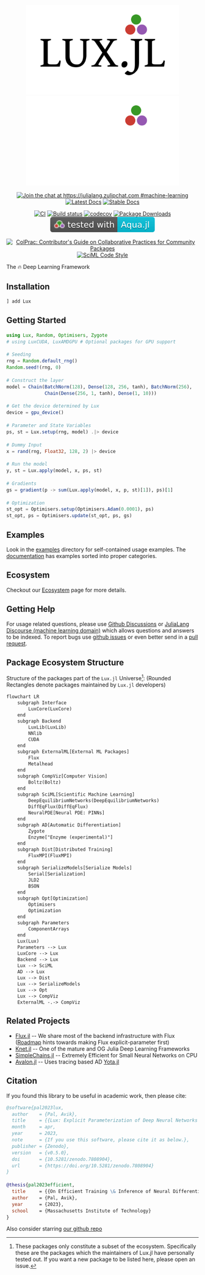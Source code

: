 <p align="center">
    <img width="400px" src="assets/lux-logo.svg#gh-light-mode-only"/>
    <img width="400px" src="assets/lux-logo-dark.svg#gh-dark-mode-only"/>
</p>

<div align="center">

[![Join the chat at https://julialang.zulipchat.com #machine-learning](https://img.shields.io/static/v1?label=Zulip&message=chat&color=9558b2&labelColor=389826)](https://julialang.zulipchat.com/#narrow/stream/machine-learning)
[![Latest Docs](https://img.shields.io/badge/docs-latest-blue.svg)](http://lux.csail.mit.edu/dev/api/)
[![Stable Docs](https://img.shields.io/badge/docs-stable-blue.svg)](http://lux.csail.mit.edu/stable/api/)

[![CI](https://github.com/avik-pal/Lux.jl/actions/workflows/CI.yml/badge.svg)](https://github.com/avik-pal/Lux.jl/actions/workflows/CI.yml)
[![Build status](https://img.shields.io/buildkite/ba1f9622add5978c2d7b194563fd9327113c9c21e5734be20e/main.svg?label=gpu)](https://buildkite.com/julialang/lux-dot-jl)
[![codecov](https://codecov.io/gh/LuxDL/Lux.jl/branch/main/graph/badge.svg?token=IMqBM1e3hz)](https://codecov.io/gh/LuxDL/Lux.jl)
[![Package Downloads](https://shields.io/endpoint?url=https://pkgs.genieframework.com/api/v1/badge/Lux)](https://pkgs.genieframework.com?packages=Lux)
[![Aqua QA](https://raw.githubusercontent.com/JuliaTesting/Aqua.jl/master/badge.svg)](https://github.com/JuliaTesting/Aqua.jl)

[![ColPrac: Contributor's Guide on Collaborative Practices for Community Packages](https://img.shields.io/badge/ColPrac-Contributor's%20Guide-blueviolet)](https://github.com/SciML/ColPrac)
[![SciML Code Style](https://img.shields.io/static/v1?label=code%20style&message=SciML&color=9558b2&labelColor=389826)](https://github.com/SciML/SciMLStyle)

</div>

The 🔥 Deep Learning Framework

## Installation

```julia
] add Lux
```

## Getting Started

```julia
using Lux, Random, Optimisers, Zygote
# using LuxCUDA, LuxAMDGPU # Optional packages for GPU support

# Seeding
rng = Random.default_rng()
Random.seed!(rng, 0)

# Construct the layer
model = Chain(BatchNorm(128), Dense(128, 256, tanh), BatchNorm(256),
              Chain(Dense(256, 1, tanh), Dense(1, 10)))

# Get the device determined by Lux
device = gpu_device()

# Parameter and State Variables
ps, st = Lux.setup(rng, model) .|> device

# Dummy Input
x = rand(rng, Float32, 128, 2) |> device

# Run the model
y, st = Lux.apply(model, x, ps, st)

# Gradients
gs = gradient(p -> sum(Lux.apply(model, x, p, st)[1]), ps)[1]

# Optimization
st_opt = Optimisers.setup(Optimisers.Adam(0.0001), ps)
st_opt, ps = Optimisers.update(st_opt, ps, gs)
```

## Examples

Look in the [examples](/examples/) directory for self-contained usage examples. The [documentation](https://lux.csail.mit.edu/dev) has examples sorted into proper categories.

## Ecosystem

Checkout our [Ecosystem](http://lux.csail.mit.edu/dev/ecosystem/) page for more details. 

## Getting Help

For usage related questions, please use [Github Discussions](https://github.com/avik-pal/Lux.jl/discussions) or [JuliaLang Discourse (machine learning domain)](https://discourse.julialang.org/c/domain/ml/) which allows questions and answers to be indexed. To report bugs use [github issues](https://github.com/avik-pal/Lux.jl/issues) or even better send in a [pull request](https://github.com/avik-pal/Lux.jl/pulls).


## Package Ecosystem Structure

Structure of the packages part of the `Lux.jl` Universe[^1]: (Rounded Rectangles denote packages maintained by `Lux.jl` developers)

[^1]: These packages only constitute a subset of the ecosystem. Specifically these are the packages which the maintainers of Lux.jl have personally tested out. If you want a new package to be listed here, please open an issue.

```mermaid
flowchart LR
    subgraph Interface
        LuxCore(LuxCore)
    end
    subgraph Backend
        LuxLib(LuxLib)
        NNlib
        CUDA
    end
    subgraph ExternalML[External ML Packages]
        Flux
        Metalhead
    end
    subgraph CompViz[Computer Vision]
        Boltz(Boltz)
    end
    subgraph SciML[Scientific Machine Learning]
        DeepEquilibriumNetworks(DeepEquilibriumNetworks)
        DiffEqFlux(DiffEqFlux)
        NeuralPDE[Neural PDE: PINNs]
    end
    subgraph AD[Automatic Differentiation]
        Zygote
        Enzyme["Enzyme (experimental)"]
    end
    subgraph Dist[Distributed Training]
        FluxMPI(FluxMPI)
    end
    subgraph SerializeModels[Serialize Models]
        Serial[Serialization]
        JLD2
        BSON
    end
    subgraph Opt[Optimization]
        Optimisers
        Optimization
    end
    subgraph Parameters
        ComponentArrays
    end
    Lux(Lux)
    Parameters --> Lux
    LuxCore --> Lux
    Backend --> Lux
    Lux --> SciML
    AD --> Lux
    Lux --> Dist
    Lux --> SerializeModels
    Lux --> Opt
    Lux --> CompViz
    ExternalML -.-> CompViz
```

## Related Projects

* [Flux.jl](https://github.com/FluxML/Flux.jl) -- We share most of the backend infrastructure with Flux ([Roadmap](https://github.com/FluxML/Flux.jl/issues/1829) hints towards making Flux explicit-parameter first)
* [Knet.jl](https://github.com/denizyuret/Knet.jl) -- One of the mature and OG Julia Deep Learning Frameworks
* [SimpleChains.jl](https://github.com/PumasAI/SimpleChains.jl) -- Extremely Efficient for Small Neural Networks on CPU
* [Avalon.jl](https://github.com/dfdx/Avalon.jl) -- Uses tracing based AD [Yota.jl](https://github.com/dfdx/Yota.jl)

## Citation

If you found this library to be useful in academic work, then please cite:

```bibtex
@software{pal2023lux,
  author    = {Pal, Avik},
  title     = {{Lux: Explicit Parameterization of Deep Neural Networks in Julia}},
  month     = apr,
  year      = 2023,
  note      = {If you use this software, please cite it as below.},
  publisher = {Zenodo},
  version   = {v0.5.0},
  doi       = {10.5281/zenodo.7808904},
  url       = {https://doi.org/10.5281/zenodo.7808904}
}

@thesis{pal2023efficient,
  title     = {{On Efficient Training \& Inference of Neural Differential Equations}},
  author    = {Pal, Avik},
  year      = {2023},
  school    = {Massachusetts Institute of Technology}
}
```

Also consider starring [our github repo](https://github.com/LuxDL/Lux.jl/)

